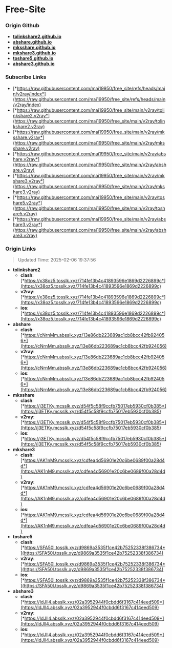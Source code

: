 # Free-Site

### Origin Github

- [**tolinkshare2.github.io**](https://github.com/tolinkshare2/tolinkshare2.github.io)
- [**abshare.github.io**](https://github.com/abshare/abshare.github.io)
- [**mksshare.github.io**](https://github.com/mksshare/mksshare.github.io)
- [**mkshare3.github.io**](https://github.com/mkshare3/mkshare3.github.io)
- [**toshare5.github.io**](https://github.com/toshare5/toshare5.github.io)
- [**abshare3.github.io**](https://github.com/abshare3/abshare3.github.io)

### Subscribe Links

- [*https://raw.githubusercontent.com/mai19950/free_site/refs/heads/main/v2ray/index*](https://raw.githubusercontent.com/mai19950/free_site/refs/heads/main/v2ray/index)
- [*https://raw.githubusercontent.com/mai19950/free_site/main/v2ray/tolinkshare2.v2ray*](https://raw.githubusercontent.com/mai19950/free_site/main/v2ray/tolinkshare2.v2ray)
- [*https://raw.githubusercontent.com/mai19950/free_site/main/v2ray/mksshare.v2ray*](https://raw.githubusercontent.com/mai19950/free_site/main/v2ray/mksshare.v2ray)
- [*https://raw.githubusercontent.com/mai19950/free_site/main/v2ray/abshare.v2ray*](https://raw.githubusercontent.com/mai19950/free_site/main/v2ray/abshare.v2ray)
- [*https://raw.githubusercontent.com/mai19950/free_site/main/v2ray/mkshare3.v2ray*](https://raw.githubusercontent.com/mai19950/free_site/main/v2ray/mkshare3.v2ray)
- [*https://raw.githubusercontent.com/mai19950/free_site/main/v2ray/toshare5.v2ray*](https://raw.githubusercontent.com/mai19950/free_site/main/v2ray/toshare5.v2ray)
- [*https://raw.githubusercontent.com/mai19950/free_site/main/v2ray/abshare3.v2ray*](https://raw.githubusercontent.com/mai19950/free_site/main/v2ray/abshare3.v2ray)

### Origin Links

> Updated Time: 2025-02-06 19:37:56

- **tolinkshare2**
  - **clash**: [*https://x38oz5.tosslk.xyz/714fe13b4c41893596e1869d2226899c*](https://x38oz5.tosslk.xyz/714fe13b4c41893596e1869d2226899c)
  - **v2ray**: [*https://x38oz5.tosslk.xyz/714fe13b4c41893596e1869d2226899c*](https://x38oz5.tosslk.xyz/714fe13b4c41893596e1869d2226899c)
  - **ios**: [*https://x38oz5.tosslk.xyz/714fe13b4c41893596e1869d2226899c*](https://x38oz5.tosslk.xyz/714fe13b4c41893596e1869d2226899c)
- **abshare**
  - **clash**: [*https://cNrnMm.absslk.xyz/13e86db223689ac1cb8bcc42fb924056*](https://cNrnMm.absslk.xyz/13e86db223689ac1cb8bcc42fb924056)
  - **v2ray**: [*https://cNrnMm.absslk.xyz/13e86db223689ac1cb8bcc42fb924056*](https://cNrnMm.absslk.xyz/13e86db223689ac1cb8bcc42fb924056)
  - **ios**: [*https://cNrnMm.absslk.xyz/13e86db223689ac1cb8bcc42fb924056*](https://cNrnMm.absslk.xyz/13e86db223689ac1cb8bcc42fb924056)
- **mksshare**
  - **clash**: [*https://j3ETKy.mcsslk.xyz/d54f5c58f9ccfb75017eb5930cf0b385*](https://j3ETKy.mcsslk.xyz/d54f5c58f9ccfb75017eb5930cf0b385)
  - **v2ray**: [*https://j3ETKy.mcsslk.xyz/d54f5c58f9ccfb75017eb5930cf0b385*](https://j3ETKy.mcsslk.xyz/d54f5c58f9ccfb75017eb5930cf0b385)
  - **ios**: [*https://j3ETKy.mcsslk.xyz/d54f5c58f9ccfb75017eb5930cf0b385*](https://j3ETKy.mcsslk.xyz/d54f5c58f9ccfb75017eb5930cf0b385)
- **mkshare3**
  - **clash**: [*https://AK1nM9.mcsslk.xyz/cdfea4d56901e20c6be0689f00a28d4d*](https://AK1nM9.mcsslk.xyz/cdfea4d56901e20c6be0689f00a28d4d)
  - **v2ray**: [*https://AK1nM9.mcsslk.xyz/cdfea4d56901e20c6be0689f00a28d4d*](https://AK1nM9.mcsslk.xyz/cdfea4d56901e20c6be0689f00a28d4d)
  - **ios**: [*https://AK1nM9.mcsslk.xyz/cdfea4d56901e20c6be0689f00a28d4d*](https://AK1nM9.mcsslk.xyz/cdfea4d56901e20c6be0689f00a28d4d)
- **toshare5**
  - **clash**: [*https://SFA50l.tosslk.xyz/d9869a3535f1ce42b75252338f386734*](https://SFA50l.tosslk.xyz/d9869a3535f1ce42b75252338f386734)
  - **v2ray**: [*https://SFA50l.tosslk.xyz/d9869a3535f1ce42b75252338f386734*](https://SFA50l.tosslk.xyz/d9869a3535f1ce42b75252338f386734)
  - **ios**: [*https://SFA50l.tosslk.xyz/d9869a3535f1ce42b75252338f386734*](https://SFA50l.tosslk.xyz/d9869a3535f1ce42b75252338f386734)
- **abshare3**
  - **clash**: [*https://IdJll4.absslk.xyz/02a3952944f0cbdd6f3167c414eed509*](https://IdJll4.absslk.xyz/02a3952944f0cbdd6f3167c414eed509)
  - **v2ray**: [*https://IdJll4.absslk.xyz/02a3952944f0cbdd6f3167c414eed509*](https://IdJll4.absslk.xyz/02a3952944f0cbdd6f3167c414eed509)
  - **ios**: [*https://IdJll4.absslk.xyz/02a3952944f0cbdd6f3167c414eed509*](https://IdJll4.absslk.xyz/02a3952944f0cbdd6f3167c414eed509)
